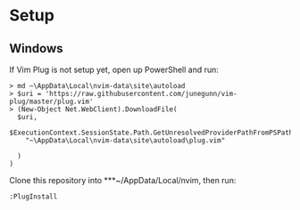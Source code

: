 # Setup

## Windows
If Vim Plug is not setup yet, open up PowerShell and run:

```
> md ~\AppData\Local\nvim-data\site\autoload
> $uri = 'https://raw.githubusercontent.com/junegunn/vim-plug/master/plug.vim'
> (New-Object Net.WebClient).DownloadFile(
  $uri,
  $ExecutionContext.SessionState.Path.GetUnresolvedProviderPathFromPSPath(
    "~\AppData\Local\nvim-data\site\autoload\plug.vim"
        
  ) 
)
```

Clone this repository into ***~/AppData/Local/nvim, then run:

```
:PlugInstall
```

